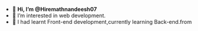- 👋 **Hi, I’m @Hiremathnandeesh07**
- 👀 I’m interested in web development.
- 🌱 I had learnt Front-end development,currently learning Back-end.from 


<!---
Hiremathnandeesh07/Hiremathnandeesh07 is a ✨ special ✨ repository because its `README.md` (this file) appears on your GitHub profile.
You can click the Preview link to take a look at your changes.
--->
